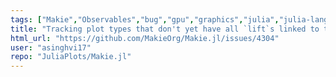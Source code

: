 ```yaml
---
tags: ["Makie","Observables","bug","gpu","graphics","julia","julia-language","plotting","visualization"]
title: "Tracking plot types that don't yet have all `lift`s linked to the plot object"
html_url: "https://github.com/MakieOrg/Makie.jl/issues/4304"
user: "asinghvi17"
repo: "JuliaPlots/Makie.jl"
---
```


